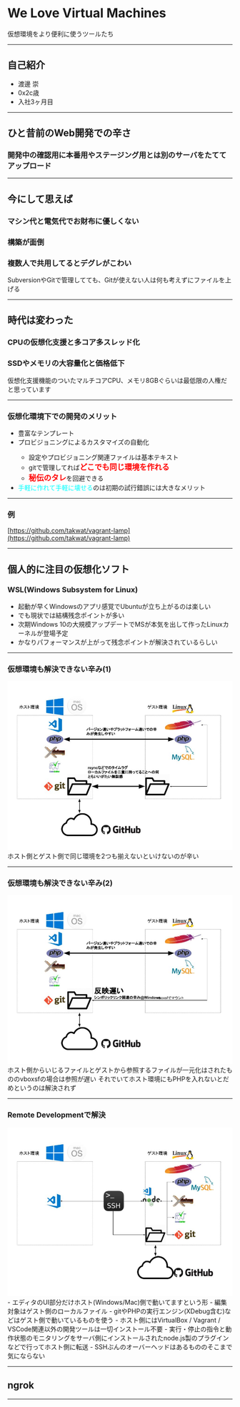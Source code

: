 # We Love Virtual Machines
仮想環境をより便利に使うツールたち

---

## 自己紹介

- 渡邊 崇 <!-- .element: class="fragment" data-fragment-index="1" -->
- 0x2c歳 <!-- .element: class="fragment" data-fragment-index="2" -->
- 入社3ヶ月目 <!-- .element: class="fragment" data-fragment-index="3" -->

---

## ひと昔前のWeb開発での辛さ

### 開発中の確認用に本番用やステージング用とは別のサーバをたててアップロード

---

## 今にして思えば
### マシン代と電気代でお財布に優しくない <!-- .element: class="fragment" data-fragment-index="1" -->
### 構築が面倒 <!-- .element: class="fragment" data-fragment-index="2" -->
### 複数人で共用してるとデグレがこわい <!-- .element: class="fragment" data-fragment-index="3" -->

<aside class="notes">
SubversionやGitで管理してても、Gitが使えない人は何も考えずにファイルを上げる
</aside>

---

## 時代は変わった

### CPUの仮想化支援と多コア多スレッド化 <!-- .element: class="fragment" data-fragment-index="1" -->
### SSDやメモリの大容量化と価格低下 <!-- .element: class="fragment" data-fragment-index="2" -->

<aside class="notes">
仮想化支援機能のついたマルチコアCPU、メモリ8GBぐらいは最低限の人権だと思っています
</aside>

---

### 仮想化環境下での開発のメリット

<ul>
    <li class="fragment" data-fragment-index="1">豊富なテンプレート</li>
    <li class="fragment" data-fragment-index="2">プロビジョニングによるカスタマイズの自動化</li>
    <ul>
        <li class="fragment" data-fragment-index="3">設定やプロビジョニング関連ファイルは基本テキスト</li>
        <li class="fragment" data-fragment-index="4">gitで管理してれば<span style="color: red; font-size: 1.2em; font-weight: bold;">どこでも同じ環境を作れる</span></li>
        <li class="fragment" data-fragment-index="5"><span style="color: red; font-size: 1.2em; font-weight: bold;">秘伝のタレ</span>を回避できる</li>
    </ul>
    <li class="fragment" data-fragment-index="6"><span style="color: cyan;">手軽に作れて手軽に壊せる</span>のは初期の試行錯誤には大きなメリット</li>
</ul>

---

### 例

[https://github.com/takwat/vagrant-lamp](https://github.com/takwat/vagrant-lamp)

---

## 個人的に注目の仮想化ソフト
### WSL(Windows Subsystem for Linux)
- 起動が早くWindowsのアプリ感覚でUbuntuが立ち上がるのは楽しい <!-- .element: class="fragment" data-fragment-index="1" -->
- でも現状では結構残念ポイントが多い <!-- .element: class="fragment" data-fragment-index="2" -->
- 次期Windows 10の大規模アップデートでMSが本気を出して作ったLinuxカーネルが登場予定 <!-- .element: class="fragment" data-fragment-index="3" -->
- かなりパフォーマンスが上がって残念ポイントが解決されているらしい <!-- .element: class="fragment" data-fragment-index="4" -->

---

### 仮想環境も解決できない辛み(1)

<img src="img/rsync.jpg" class="stretch">

<aside class="notes">
ホスト側とゲスト側で同じ環境を2つも揃えないといけないのが辛い
</aside>

---

### 仮想環境も解決できない辛み(2)

<img src="img/vboxsf.jpg" class="stretch">

<aside class="notes">
ホスト側からいじるファイルとゲストから参照するファイルが一元化はされたもののvboxsfの場合は参照が遅い
それでいてホスト環境にもPHPを入れないとだめというのは解決されず
</aside>

---

### Remote Developmentで解決

<img src="img/remote.jpg" class="stretch">

<aside class="notes">
- エディタのUI部分だけホスト(Windows/Mac)側で動いてますという形
- 編集対象はゲスト側のローカルファイル
- gitやPHPの実行エンジン(XDebug含む)などはゲスト側で動いているものを使う
- ホスト側にはVirtualBox / Vagrant / VSCode関連以外の開発ツールは一切インストール不要
- 実行・停止の指令と動作状態のモニタリングをサーバ側にインストールされたnode.js製のプラグインなどで行ってホスト側に転送
- SSHぶんのオーバーヘッドはあるもののそこまで気にならない
</aside>

---

## ngrok





---
